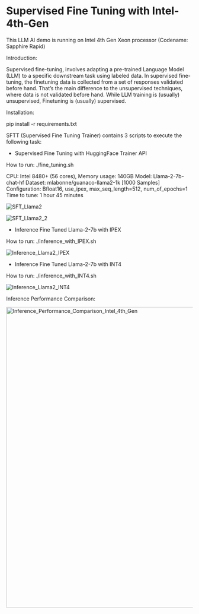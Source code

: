 # Supervised Fine Tuning with Intel-4th-Gen
This LLM AI demo is running on Intel 4th Gen Xeon processor (Codename: Sapphire Rapid)


Introduction:

Supervised fine-tuning, involves adapting a pre-trained Language Model (LLM) to a specific downstream task using labeled data. In supervised fine-tuning, the finetuning data is collected from a set of responses validated before hand. That’s the main difference to the unsupervised techniques, where data is not validated before hand. While LLM training is (usually) unsupervised, Finetuning is (usually) supervised.

Installation: 

pip install -r requirements.txt


SFTT (Supervised Fine Tuning Trainer) contains 3 scripts to execute the following task:
- Supervised Fine Tuning with HuggingFace Trainer API

How to run: ./fine_tuning.sh

CPU: Intel 8480+ (56 cores), Memory usage: 140GB 
Model: Llama-2-7b-chat-hf
Dataset: mlabonne/guanaco-llama2-1k [1000 Samples]
Configuration: Bfloat16, use_ipex, max_seq_length=512, num_of_epochs=1
Time to tune: 1 hour 45 minutes 
  
![SFT_Llama2](https://github.com/allenwsh82/Intel_SPR/assets/44453417/64330f04-9f66-438e-83eb-be28b25c89cd)

![SFT_Llama2_2](https://github.com/allenwsh82/Intel_SPR/assets/44453417/1bea45bd-9f4a-493c-8798-9d7fdcaafbf6)


- Inference Fine Tuned Llama-2-7b with IPEX

How to run: ./inference_with_IPEX.sh
  
![Inference_Llama2_IPEX](https://github.com/allenwsh82/Intel_SPR/assets/44453417/1a123121-d301-40c3-ac88-c3b2de4b7e33)

  
- Inference Fine Tuned Llama-2-7b with INT4

How to run: ./inference_with_INT4.sh
  
![Inference_Llama2_INT4](https://github.com/allenwsh82/Intel_SPR/assets/44453417/95b409e5-94de-4e02-a3a9-822ddbcd7102)

Inference Performance Comparison:

<img width="810" alt="Inference_Performance_Comparison_Intel_4th_Gen" src="https://github.com/allenwsh82/Intel_SPR/assets/44453417/693d77a8-690b-4984-b493-0bd507e1d346">


